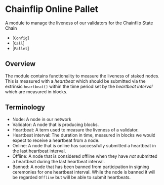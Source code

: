 # Chainflip Online Pallet

A module to manage the liveness of our validators for the Chainflip State Chain

- [`Config`]
- [`Call`]
- [`Pallet`]

## Overview
The module contains functionality to measure the liveness of staked nodes.  This is measured
with a *heartbeat* which should be submitted via the extrinsic `heartbeat()` within the time
period set by the *heartbeat interval* which are measured in blocks.

## Terminology
- Node: A node in our network
- Validator: A node that is producing blocks.
- Heartbeat: A term used to measure the liveness of a validator.
- Heartbeat interval: The duration in time, measured in blocks we would expect to receive a
  heartbeat from a node.
- Online: A node that is online has successfully submitted a heartbeat in the last heartbeat interval.
- Offline: A node that is considered offline when they have *not* submitted a heartbeat during
  the last heartbeat interval.
- Banned: A node that has been banned from participation in signing ceremonies for one heartbeat interval.
  While the node is banned it will be regarded `Offline` but will be able to submit heartbeats.